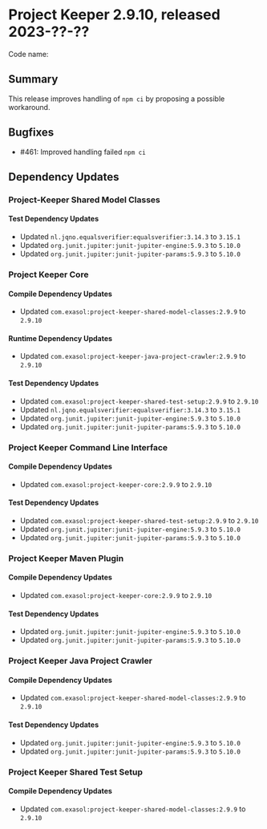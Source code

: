 # Project Keeper 2.9.10, released 2023-??-??

Code name:

## Summary

This release improves handling of `npm ci` by proposing a possible workaround.

## Bugfixes

* #461: Improved handling failed `npm ci`

## Dependency Updates

### Project-Keeper Shared Model Classes

#### Test Dependency Updates

* Updated `nl.jqno.equalsverifier:equalsverifier:3.14.3` to `3.15.1`
* Updated `org.junit.jupiter:junit-jupiter-engine:5.9.3` to `5.10.0`
* Updated `org.junit.jupiter:junit-jupiter-params:5.9.3` to `5.10.0`

### Project Keeper Core

#### Compile Dependency Updates

* Updated `com.exasol:project-keeper-shared-model-classes:2.9.9` to `2.9.10`

#### Runtime Dependency Updates

* Updated `com.exasol:project-keeper-java-project-crawler:2.9.9` to `2.9.10`

#### Test Dependency Updates

* Updated `com.exasol:project-keeper-shared-test-setup:2.9.9` to `2.9.10`
* Updated `nl.jqno.equalsverifier:equalsverifier:3.14.3` to `3.15.1`
* Updated `org.junit.jupiter:junit-jupiter-engine:5.9.3` to `5.10.0`
* Updated `org.junit.jupiter:junit-jupiter-params:5.9.3` to `5.10.0`

### Project Keeper Command Line Interface

#### Compile Dependency Updates

* Updated `com.exasol:project-keeper-core:2.9.9` to `2.9.10`

#### Test Dependency Updates

* Updated `com.exasol:project-keeper-shared-test-setup:2.9.9` to `2.9.10`
* Updated `org.junit.jupiter:junit-jupiter-engine:5.9.3` to `5.10.0`
* Updated `org.junit.jupiter:junit-jupiter-params:5.9.3` to `5.10.0`

### Project Keeper Maven Plugin

#### Compile Dependency Updates

* Updated `com.exasol:project-keeper-core:2.9.9` to `2.9.10`

#### Test Dependency Updates

* Updated `org.junit.jupiter:junit-jupiter-engine:5.9.3` to `5.10.0`
* Updated `org.junit.jupiter:junit-jupiter-params:5.9.3` to `5.10.0`

### Project Keeper Java Project Crawler

#### Compile Dependency Updates

* Updated `com.exasol:project-keeper-shared-model-classes:2.9.9` to `2.9.10`

#### Test Dependency Updates

* Updated `org.junit.jupiter:junit-jupiter-engine:5.9.3` to `5.10.0`
* Updated `org.junit.jupiter:junit-jupiter-params:5.9.3` to `5.10.0`

### Project Keeper Shared Test Setup

#### Compile Dependency Updates

* Updated `com.exasol:project-keeper-shared-model-classes:2.9.9` to `2.9.10`
